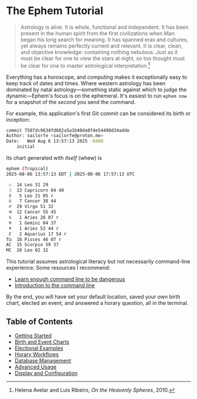 # The Ephem Tutorial

> Astrology is alive. It is whole, functional and independent.
> It has been present in the human spirit from the first civilizations
> when Man began his long search for meaning.
> It has spanned eras and cultures,
> yet always remains perfectly current and relevant.
> It is clear, clean, and objective knowledge: containing nothing nebulous.
> Just as it must be clear for one to view the stars at night,
> so too thought must be clear for one to master astrological interpretation.[^1]

Everything has a horoscope, and computing makes it exceptionally easy to keep track of dates and times. Where western astrology has been dominated by natal astrology—something static against which to judge the dynamic—Ephem's focus is on the ephemeral. It's easiest to run `ephem now` for a snapshot of the *second* you send the command.

For example, this application's first Git commit can be considered its birth or inception:

```sh
commit 7587dc9634fd682a5a1b40da0f4e54498d34adde
Author: sailorfe <sailorfe@proton.me>
Date:   Wed Aug 6 13:57:13 2025 -0400
    initial
```

Its chart generated with *itself* (whew) is

```sh
ephem (Tropical)
2025-08-06 13:57:13 EDT | 2025-08-06 17:57:13 UTC

 ☉  14 Leo 31 29
 ☽  13 Capricorn 04 49
 ☿   5 Leo 21 05 r
 ♀   7 Cancer 38 44
 ♂  29 Virgo 51 32
 ♃  12 Cancer 55 45
 ♄   1 Aries 26 07 r
 ♅   1 Gemini 04 37
 ♆   1 Aries 53 44 r
 ♇   2 Aquarius 17 54 r
T☊  18 Pisces 46 07 r
AC  15 Scorpio 59 37
MC  20 Leo 02 32
```


This tutorial assumes astrological literacy but not necessarily command-line experience. Some resources I recommend:

- [Learn enough command line to be dangerous](https://www.learnenough.com/command-line-tutorial/basics)
- [Introduction to the command line](https://tutorials.codebar.io/command-line/introduction/tutorial.html)

By the end, you will have set your default location, saved your own birth chart, elected an event, and answered a horary question, all in the terminal.

## Table of Contents

- [Getting Started](./10-getting-started.md)
- [Birth and Event Charts](./20-birth-event-charts.md)
- [Electional Examples](./30-electional-examples.md)
- [Horary Workflows](./40-horary-workflows.md)
- [Database Management](./50-database-management.md)
- [Advanced Usage](./60-advanced-usage.md)
- [Display and Configuration](./70-display-config.md)

[^1]: Helena Avelar and Luis Ribeiro, *On the Heavenly Spheres*, 2010.
